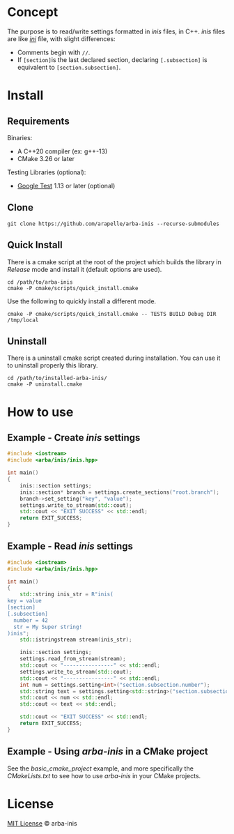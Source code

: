 # Concept

The purpose is to read/write settings formatted in *inis* files, in C++. *inis* files are like [*ini*](https://en.wikipedia.org/wiki/INI_file) file, with slight differences:

- Comments begin with `//`.
- If `[section]`is the last declared section, declaring `[.subsection]` is equivalent to `[section.subsection]`.

# Install

## Requirements

Binaries:
- A C++20 compiler (ex: g++-13)
- CMake 3.26 or later

Testing Libraries (optional):
- [Google Test](https://github.com/google/googletest) 1.13 or later (optional)

## Clone

```
git clone https://github.com/arapelle/arba-inis --recurse-submodules
```

## Quick Install

There is a cmake script at the root of the project which builds the library in *Release* mode and install it (default options are used).

```
cd /path/to/arba-inis
cmake -P cmake/scripts/quick_install.cmake
```

Use the following to quickly install a different mode.

```
cmake -P cmake/scripts/quick_install.cmake -- TESTS BUILD Debug DIR /tmp/local
```

## Uninstall

There is a uninstall cmake script created during installation. You can use it to uninstall properly this library.

```
cd /path/to/installed-arba-inis/
cmake -P uninstall.cmake
```

# How to use

## Example - Create *inis* settings

```c++
#include <iostream>
#include <arba/inis/inis.hpp>

int main()
{
    inis::section settings;
    inis::section* branch = settings.create_sections("root.branch");
    branch->set_setting("key", "value");
    settings.write_to_stream(std::cout);
    std::cout << "EXIT SUCCESS" << std::endl;
    return EXIT_SUCCESS;
}
```

## Example - Read *inis* settings

```c++
#include <iostream>
#include <arba/inis/inis.hpp>

int main()
{
    std::string inis_str = R"inis(
key = value
[section]
[.subsection]
  number = 42
  str = My Super string!
)inis";
    std::istringstream stream(inis_str);

    inis::section settings;
    settings.read_from_stream(stream);
    std::cout << "----------------" << std::endl;
    settings.write_to_stream(std::cout);
    std::cout << "----------------" << std::endl;
    int num = settings.setting<int>("section.subsection.number");
    std::string text = settings.setting<std::string>("section.subsection.str");
    std::cout << num << std::endl;
    std::cout << text << std::endl;

    std::cout << "EXIT SUCCESS" << std::endl;
    return EXIT_SUCCESS;
}
```

## Example - Using *arba-inis* in a CMake project

See the *basic_cmake_project* example, and more specifically the *CMakeLists.txt* to see how to use *arba-inis* in your CMake projects.

# License

[MIT License](./LICENSE.md) © arba-inis
